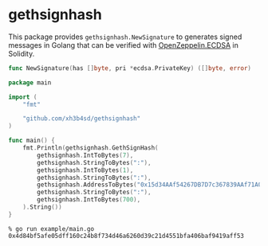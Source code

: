 # gethsignhash

This package provides `gethsignhash.NewSignature` to generates signed messages
in Golang that can be verified with [OpenZeppelin.ECDSA] in Solidity.

```go
func NewSignature(has []byte, pri *ecdsa.PrivateKey) ([]byte, error)
```

```go
package main

import (
	"fmt"

	"github.com/xh3b4sd/gethsignhash"
)

func main() {
	fmt.Println(gethsignhash.GethSignHash(
		gethsignhash.IntToBytes(7),
		gethsignhash.StringToBytes(":"),
		gethsignhash.IntToBytes(1),
		gethsignhash.StringToBytes(":"),
		gethsignhash.AddressToBytes("0x15d34AAf54267DB7D7c367839AAf71A00a2C6A65"),
		gethsignhash.StringToBytes(":"),
		gethsignhash.IntToBytes(700),
	).String())
}
```

```
% go run example/main.go
0x4d84bf5afe05dff160c24b8f734d46a6260d39c21d4551bfa406baf9419aff53
```

[OpenZeppelin.ECDSA]: https://docs.openzeppelin.com/contracts/5.x/api/utils#ECDSA
